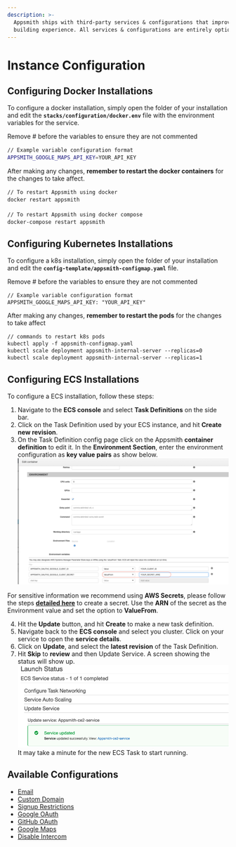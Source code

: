 ```yaml
---
description: >-
  Appsmith ships with third-party services & configurations that improve the app
  building experience. All services & configurations are entirely optional.
---
```


# Instance Configuration

## Configuring Docker Installations

To configure a docker installation, simply open the folder of your installation and edit the **`stacks/configuration/docker.env`** file with the environment variables for the service.

Remove \# before the variables to ensure they are not commented

```bash
// Example variable configuration format
APPSMITH_GOOGLE_MAPS_API_KEY=YOUR_API_KEY
```

After making any changes, **remember to restart the docker containers** for the changes to take affect.

```bash
// To restart Appsmith using docker
docker restart appsmith

// To restart Appsmith using docker compose
docker-compose restart appsmith
```

## Configuring Kubernetes Installations

To configure a k8s installation, simply open the folder of your installation and edit the **`config-template/appsmith-configmap.yaml`** file.

Remove \# before the variables to ensure they are not commented

```text
// Example variable configuration format
APPSMITH_GOOGLE_MAPS_API_KEY: "YOUR_API_KEY"
```

After making any changes, **remember to restart the pods** for the changes to take affect

```text
// commands to restart k8s pods
kubectl apply -f appsmith-configmap.yaml
kubectl scale deployment appsmith-internal-server --replicas=0
kubectl scale deployment appsmith-internal-server --replicas=1
```

## Configuring ECS Installations

To configure a ECS installation, follow these steps:
 1. Navigate to the **ECS console** and select **Task Definitions** on the side bar. 
 2. Click on the Task Definition used by your ECS instance, and hit **Create new revision**.
 3. On the Task Definition config page click on the Appsmith **container definition** to edit it.
    In the **Environment Section**, enter the environment configuration as **key value pairs** as show below.
   ![ECS_TASK_ENV](/.gitbook/assets/ecs-task-env.png)
   
  For sensitive information we recommend using **AWS Secrets**, please follow the steps [**detailed here**](https://docs.aws.amazon.com/secretsmanager/latest/userguide/manage_create-basic-secret.html) to create a secret. 
  Use the **ARN** of the secret as the Environment value and set the option to **ValueFrom**.

 4. Hit the **Update** button, and hit **Create** to make a new task definition.
 5. Navigate back to the **ECS console** and select you cluster. Click on your service to open the **service details**.
 6. Click on **Update**, and select the **latest revision** of the Task Definition.
 7. Hit **Skip** to **review** and then Update Service. A screen showing the status will show up.
   ![SERVICE_RESTART](/.gitbook/assets/ecs-service-restart.png)
   It may take a minute for the new ECS Task to start running.


## Available Configurations

* [Email](email/)
* [Custom Domain](custom-domain.md)
* [Signup Restrictions](disable-user-signup.md)
* [Google OAuth](google-login.md)
* [GitHub OAuth](github-login.md)
* [Google Maps](google-maps.md)
* [Disable Intercom](disable-intercom.md)

